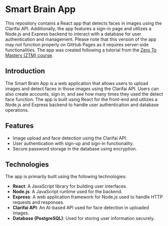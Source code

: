 # Smart Brain App

This repository contains a React app that detects faces in images using the Clarifai API. Additionally, the app features a sign-in page and utilizes a Node.js and Express backend to interact with a database for user authentication and management. Please note that this version of the app may not function properly on GitHub Pages as it requires server-side functionalities. The app was created following a tutorial from the [Zero To Mastery (ZTM) course](https://zerotomastery.io/).

## Introduction

The Smart Brain App is a web application that allows users to upload images and detect faces in those images using the Clarifai API. Users can also create accounts, sign in, and see how many times they used the detect face function. The app is built using React for the front-end and utilizes a Node.js and Express backend to handle user authentication and database operations.

## Features

- Image upload and face detection using the Clarifai API.
- User authentication with sign-up and sign-in functionality.
- Secure password storage in the database using encryption.

## Technologies

The app is primarily built using the following technologies:

- **React**: A JavaScript library for building user interfaces.
- **Node.js**: A JavaScript runtime used for the backend.
- **Express**: A web application framework for Node.js used to handle HTTP requests and responses.
- **Clarifai API**: An AI-based API used for face detection in uploaded images.
- **Database (PostgreSQL)**: Used for storing user information securely.
